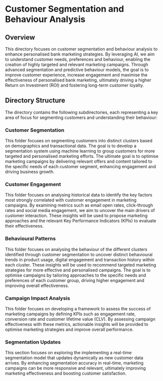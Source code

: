 # Customer Segmentation and Behaviour Analysis

## Overview
This directory focuses on customer segmentation and behaviour analysis to enhance personalised bank marketing strategies. By leveraging AI, we aim to understand customer needs, preferences and behaviour, enabling the creation of highly targeted and relevant marketing campaigns. Through advanced segmentation and predictive behaviour models, the goal is to improve customer experience, increase engagement and maximise the effectiveness of personalised bank marketing, ultimately driving a higher Return on Investment (ROI) and fostering long-term customer loyalty.

## Directory Structure
The directory contains the following subdirectories, each representing a key area of focus for segmenting customers and understanding their behaviour:

### Customer Segmentation
This folder focuses on segmenting customers into distinct clusters based on demographics and transactional data. The goal is to develop a segmentation system using machine learning to group customers for more targeted and personalised marketing efforts. The ultimate goal is to optimise marketing campaigns by delivering relevant offers and content tailored to the specific needs of each customer segment, enhancing engagement and driving business growth.

### Customer Engagement
This folder focuses on analysing historical data to identify the key factors most strongly correlated with customer engagement in marketing campaigns. By examining metrics such as email open rates, click-through rates and social media engagement, we aim to uncover the main drivers of customer interaction. These insights will be used to propose marketing approaches and the relevant Key Performance Indicators (KPIs) to evaluate their effectiveness.

### Behavioural Patterns
This folder focuses on analysing the behaviour of the different clusters identified through customer segmentation to uncover distinct behavioural trends in product usage, digital engagement and transaction history within each cluster. These insights will be used to recommend targeted marketing strategies for more effective and personalised campaigns. The goal is to optimise campaigns by tailoring approaches to the specific needs and preferences of each customer group, driving higher engagement and improving overall effectiveness.

### Campaign Impact Analysis
This folder focuses on developing a framework to assess the success of marketing campaigns by defining KPIs such as engagement rate, conversion rate and customer lifetime value (CLV). By assessing campaign effectiveness with these metrics, actionable insights will be provided to optimise marketing strategies and improve overall performance.

### Segmentation Updates
This section focuses on exploring the implementing a real-time segmentation model that updates dynamically as new customer data arrives. By enhancing segmentation accuracy in real-time, marketing campaigns can be more responsive and relevant, ultimately improving marketing effectiveness and boosting customer satisfaction.
